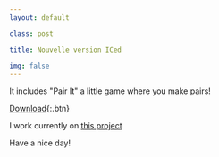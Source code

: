 ```yaml
---
layout: default

class: post

title: Nouvelle version ICed

img: false
---
```


It includes "Pair It" a little game where you make pairs!

[Download](https://raw.githubusercontent.com/cedced19/iced/master/setup/iced-setup.exe){:.btn}

I work currently on [this project](http://fr.openclassrooms.com/forum/sujet/site-web-virtualisocial-com)

Have a nice day!
